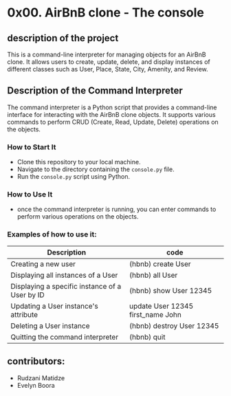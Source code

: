 # 0x00. AirBnB clone - The console
## description of the project
This is a command-line interpreter for managing objects for an AirBnB clone. It allows users to create, update, delete, and display instances of different classes such as User, Place, State, City, Amenity, and Review.

## Description of the Command Interpreter
The command interpreter is a Python script that provides a command-line interface for interacting with the AirBnB clone objects. It supports various commands to perform CRUD (Create, Read, Update, Delete) operations on the objects.

### How to Start It
- Clone this repository to your local machine.
- Navigate to the directory containing the `console.py` file.
- Run the `console.py` script using Python.

### How to Use It
- once the command interpreter is running, you can enter commands to perform various operations on the objects.

### Examples of how to use it:

| Description | code |
| ----------- | ---- |
| Creating a new user | (hbnb) create User |
| Displaying all instances of a User | (hbnb) all User |
| Displaying a specific instance of a User by ID | (hbnb) show User 12345 |
| Updating a User instance's attribute | update User 12345 first_name John |
| Deleting a User instance | (hbnb) destroy User 12345 |
| Quitting the command interpreter | (hbnb) quit |

## contributors:
- Rudzani Matidze
- Evelyn Boora
